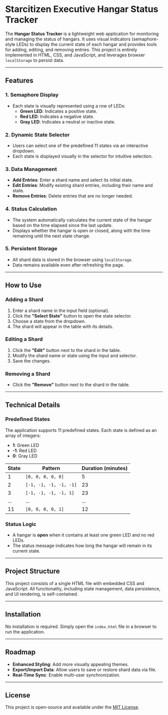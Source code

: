
# Starcitizen Executive Hangar Status Tracker

The **Hangar Status Tracker** is a lightweight web application for monitoring and managing the status of hangars. It uses visual indicators (semaphore-style LEDs) to display the current state of each hangar and provides tools for adding, editing, and removing entries. This project is entirely implemented in HTML, CSS, and JavaScript, and leverages browser `localStorage` to persist data.

---

## Features

### 1. Semaphore Display
- Each state is visually represented using a row of LEDs:
  - **Green LED**: Indicates a positive state.
  - **Red LED**: Indicates a negative state.
  - **Gray LED**: Indicates a neutral or inactive state.

### 2. Dynamic State Selector
- Users can select one of the predefined 11 states via an interactive dropdown.
- Each state is displayed visually in the selector for intuitive selection.

### 3. Data Management
- **Add Entries**: Enter a shard name and select its initial state.
- **Edit Entries**: Modify existing shard entries, including their name and state.
- **Remove Entries**: Delete entries that are no longer needed.

### 4. Status Calculation
- The system automatically calculates the current state of the hangar based on the time elapsed since the last update.
- Displays whether the hangar is open or closed, along with the time remaining until the next state change.

### 5. Persistent Storage
- All shard data is stored in the browser using `localStorage`.
- Data remains available even after refreshing the page.

---

## How to Use

### Adding a Shard
1. Enter a shard name in the input field (optional).
2. Click the **"Select State"** button to open the state selector.
3. Choose a state from the dropdown.
4. The shard will appear in the table with its details.

### Editing a Shard
1. Click the **"Edit"** button next to the shard in the table.
2. Modify the shard name or state using the input and selector.
3. Save the changes.

### Removing a Shard
- Click the **"Remove"** button next to the shard in the table.

---

## Technical Details

### Predefined States
The application supports 11 predefined states. Each state is defined as an array of integers:
- **1**: Green LED
- **-1**: Red LED
- **0**: Gray LED

| State | Pattern        | Duration (minutes) |
|-------|----------------|---------------------|
| 1     | `[0, 0, 0, 0, 0]` | 5                   |
| 2     | `[-1, -1, -1, -1, -1]` | 23                |
| 3     | `[-1, -1, -1, -1, 1]` | 23                |
| ...   | ...            | ...                 |
| 11    | `[0, 0, 0, 0, 1]` | 12                |

### Status Logic
- A hangar is **open** when it contains at least one green LED and no red LEDs.
- The status message indicates how long the hangar will remain in its current state.

---

## Project Structure
This project consists of a single HTML file with embedded CSS and JavaScript. All functionality, including state management, data persistence, and UI rendering, is self-contained.

---

## Installation
No installation is required. Simply open the `index.html` file in a browser to run the application.

---

## Roadmap
- **Enhanced Styling**: Add more visually appealing themes.
- **Export/Import Data**: Allow users to save or restore shard data via file.
- **Real-Time Sync**: Enable multi-user synchronization.

---

## License
This project is open-source and available under the [MIT License](https://opensource.org/licenses/MIT).
